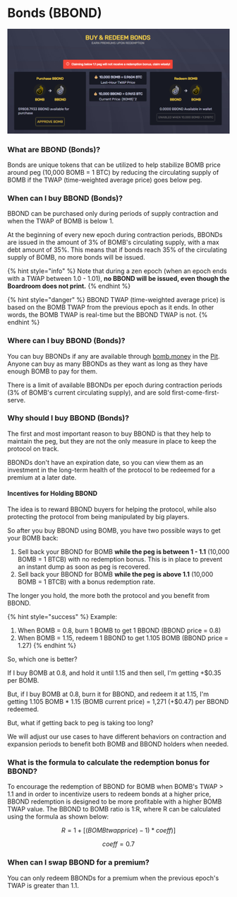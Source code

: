 # Bonds (BBOND)

![](<../.gitbook/assets/image (9) (1).png>)

### What are BBOND (Bonds)?

Bonds are unique tokens that can be utilized to help stabilize BOMB price around peg (10,000 BOMB = 1 BTC) by reducing the circulating supply of BOMB if the TWAP (time-weighted average price) goes below peg.

### When can I buy BBOND (Bonds)?

BBOND can be purchased only during periods of supply contraction and when the TWAP of BOMB is below 1.

At the beginning of every new epoch during contraction periods, BBONDs are issued in the amount of 3% of BOMB's circulating supply, with a max debt amount of 35%. This means that if bonds reach 35% of the circulating supply of BOMB, no more bonds will be issued.

{% hint style="info" %}
Note that during a zen epoch (when an epoch ends with a TWAP between 1.0 - 1.01), **no BBOND will be issued, even though the Boardroom does not print.**
{% endhint %}

{% hint style="danger" %}
BBOND TWAP (time-weighted average price) is based on the BOMB TWAP from the previous epoch as it ends. In other words, the BOMB TWAP is real-time but the BBOND TWAP is not.
{% endhint %}

### Where can I buy BBOND (Bonds)?

You can buy BBONDs if any are available through [bomb.money](https://app.bomb.money/bond) in the [Pit](https://app.bomb.money/bond). Anyone can buy as many BBONDs as they want as long as they have enough BOMB to pay for them.

There is a limit of available BBONDs per epoch during contraction periods (3% of BOMB's current  circulating supply), and are sold first-come-first-serve.

### Why should I buy BBOND (Bonds)?

The first and most important reason to buy BBOND is that they help to maintain the peg, but they are not the only measure in place to keep the protocol on track.&#x20;

BBONDs don't have an expiration date, so you can view them as an investment in the long-term health of the protocol to be redeemed for a premium at a later date.

#### Incentives for Holding BBOND

The idea is to reward BBOND buyers for helping the protocol, while also protecting the protocol from being manipulated by big players.

So after you buy BBOND using BOMB, you have two possible ways to get your BOMB back:

1. Sell back your BBOND for BOMB **while the peg is between 1 - 1.1** (10,000 BOMB = 1 BTCB) with no redemption bonus. This is in place to prevent an instant dump as soon as peg is recovered.
2. Sell back your BBOND for BOMB **while the peg is above 1.1** (10,000 BOMB = 1 BTCB) with a bonus redemption rate.

The longer you hold, the more both the protocol and you benefit from BBOND.

{% hint style="success" %}
Example:

1. When BOMB = 0.8, burn 1 BOMB to get 1 BBOND (BBOND price = 0.8)
2. When BOMB = 1.15, redeem 1 BBOND to get 1.105 BOMB (BBOND price = 1.27)&#x20;
{% endhint %}

So, which one is better?

If I buy BOMB at 0.8, and hold it until 1.15 and then sell, I'm getting +$0.35 per BOMB.

But, if I buy BOMB at 0.8, burn it for BBOND, and redeem it at 1.15, I'm getting 1.105 BOMB \* 1.15 (BOMB current price) = 1,271 (+$0.47) per BBOND redeemed.

But, what if getting back to peg is taking too long?

We will adjust our use cases to have different behaviors on contraction and expansion periods to benefit both BOMB and BBOND holders when needed.

### What is the formula to calculate the redemption bonus for BBOND?

To encourage the redemption of BBOND for BOMB when BOMB's TWAP > 1.1 and in order to incentivize users to redeem bonds at a higher price, BBOND redemption is designed to be more profitable with a higher BOMB TWAP value. The BBOND to BOMB ratio is 1:R, where R can be calculated using the formula as shown below:

$$
R=1+[(BOMBtwapprice)-1)*coeff)]
$$

$$
coeff = 0.7
$$

### When can I swap BBOND for a premium?

You can only redeem BBONDs for a premium when the previous epoch's TWAP is greater than 1.1.
